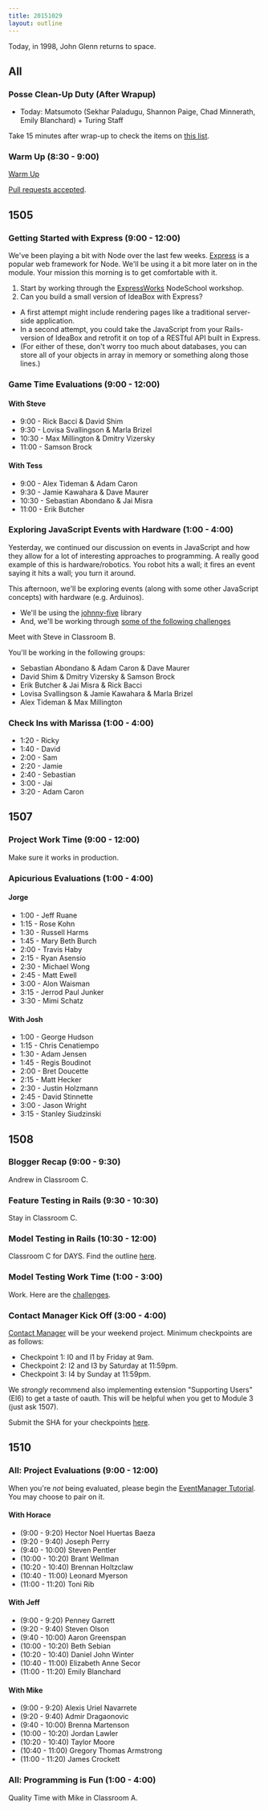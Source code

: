 ```yaml
---
title: 20151029
layout: outline
---
```


Today, in 1998, John Glenn returns to space.

## All

### Posse Clean-Up Duty (After Wrapup)

* Today: Matsumoto (Sekhar Paladugu, Shannon Paige, Chad Minnerath, Emily Blanchard) + Turing Staff

Take 15 minutes after wrap-up to check the items on [this list](https://gist.github.com/rwarbelow/f5cfe4333402d043ef2e).

### Warm Up (8:30 - 9:00)

[Warm Up](https://thewarmup.herokuapp.com)

[Pull requests accepted](https://github.com/mikedao/the-warm-up).


## 1505

### Getting Started with Express (9:00 - 12:00)

We've been playing a bit with Node over the last few weeks. [Express][] is a popular web framework for Node. We'll be using it a bit more later on in the module. Your mission this morning is to get comfortable with it.

1. Start by working through the [ExpressWorks][ew] NodeSchool workshop.
2. Can you build a small version of IdeaBox with Express?
  - A first attempt might include rendering pages like a traditional server-side application.
  - In a second attempt, you could take the JavaScript from your Rails-version of IdeaBox and retrofit it on top of a RESTful API built in Express.
  - (For either of these, don't worry too much about databases, you can store all of your objects in array in memory or something along those lines.)

[ew]: https://github.com/azat-co/expressworks
[Express]: https://github.com/rwaldron/johnny-five

### Game Time Evaluations (9:00 - 12:00)

#### With Steve

- 9:00 - Rick Bacci & David Shim
- 9:30 - Lovisa Svallingson & Marla Brizel
- 10:30 - Max Millington & Dmitry Vizersky
- 11:00 - Samson Brock

#### With Tess

- 9:00 - Alex Tideman & Adam Caron
- 9:30 - Jamie Kawahara & Dave Maurer
- 10:30 - Sebastian Abondano & Jai Misra
- 11:00 - Erik Butcher

### Exploring JavaScript Events with Hardware (1:00 - 4:00)

Yesterday, we continued our discussion on events in JavaScript and how they allow for a lot of interesting approaches to programming. A really good example of this is hardware/robotics. You robot hits a wall; it fires an event saying it hits a wall; you turn it around.

This afternoon, we'll be exploring events (along with some other JavaScript concepts) with hardware (e.g. Arduinos).

- We'll be using the [johnny-five](http://johnny-five.io/) library
- And, we'll be working through [some of the following challenges][ardx]

[ardx]: http://node-ardx.org/

Meet with Steve in Classroom B.

You'll be working in the following groups:

- Sebastian Abondano & Adam Caron & Dave Maurer
- David Shim & Dmitry Vizersky & Samson Brock
- Erik Butcher & Jai Misra & Rick Bacci
- Lovisa Svallingson & Jamie Kawahara & Marla Brizel
- Alex Tideman & Max Millington

### Check Ins with Marissa (1:00 - 4:00)

* 1:20 - Ricky
* 1:40 - David
* 2:00 - Sam
* 2:20 - Jamie
* 2:40 - Sebastian
* 3:00 - Jai
* 3:20 - Adam Caron

## 1507

### Project Work Time (9:00 - 12:00)

Make sure it works in production.

### Apicurious Evaluations (1:00 - 4:00)

#### Jorge

* 1:00 - Jeff Ruane
* 1:15 - Rose Kohn
* 1:30 - Russell Harms
* 1:45 - Mary Beth Burch
* 2:00 - Travis Haby
* 2:15 - Ryan Asensio
* 2:30 - Michael Wong
* 2:45 - Matt Ewell
* 3:00 - Alon Waisman
* 3:15 - Jerrod Paul Junker
* 3:30 - Mimi Schatz

#### With Josh

* 1:00 - George Hudson
* 1:15 - Chris Cenatiempo
* 1:30 - Adam Jensen
* 1:45 - Regis Boudinot
* 2:00 - Bret Doucette
* 2:15 - Matt Hecker
* 2:30 - Justin Holzmann
* 2:45 - David Stinnette
* 3:00 - Jason Wright
* 3:15 - Stanley Siudzinski

## 1508

### Blogger Recap (9:00 - 9:30)

Andrew in Classroom C.

### Feature Testing in Rails (9:30 - 10:30)

Stay in Classroom C.

### Model Testing in Rails (10:30 - 12:00)

Classroom C for DAYS. Find the outline [here](https://github.com/turingschool/lesson_plans/blob/master/ruby_02-web_applications_with_ruby/model_testing_in_rails.markdown).

### Model Testing Work Time (1:00 - 3:00)

Work. Here are the [challenges](https://github.com/turingschool/challenges/blob/master/model_testing_rails.markdown). 

### Contact Manager Kick Off (3:00 - 4:00)

[Contact Manager](http://tutorials.jumpstartlab.com/projects/contact_manager.html) will be your weekend project. Minimum checkpoints are as follows:

* Checkpoint 1: I0 and I1 by Friday at 9am.
* Checkpoint 2: I2 and I3 by Saturday at 11:59pm.
* Checkpoint 3: I4 by Sunday at 11:59pm.

We _strongly_ recommend also implementing extension "Supporting Users" (EI6) to get a taste of oauth. This will be helpful when you get to Module 3 (just ask 1507). 

Submit the SHA for your checkpoints [here](https://github.com/turingschool/ruby-submissions/blob/master/1508/contact_manager.yml). 


## 1510

### All: Project Evaluations (9:00 - 12:00)

When you're *not* being evaluated, please begin the [EventManager Tutorial](https://github.com/turingschool/curriculum/blob/master/source/projects/eventmanager.markdown). You may choose to pair on it.

#### With Horace

* (9:00 - 9:20)   Hector Noel Huertas Baeza
* (9:20 - 9:40)   Joseph Perry
* (9:40 - 10:00)  Steven Pentler
* (10:00 - 10:20) Brant Wellman
* (10:20 - 10:40) Brennan Holtzclaw
* (10:40 - 11:00) Leonard Myerson
* (11:00 - 11:20) Toni Rib

#### With Jeff

* (9:00 - 9:20)   Penney Garrett
* (9:20 - 9:40)   Steven Olson
* (9:40 - 10:00)  Aaron Greenspan
* (10:00 - 10:20) Beth Sebian
* (10:20 - 10:40) Daniel John Winter
* (10:40 - 11:00) Elizabeth Anne Secor
* (11:00 - 11:20) Emily Blanchard

#### With Mike

* (9:00 - 9:20)   Alexis Uriel Navarrete
* (9:20 - 9:40)   Admir Dragaonovic
* (9:40 - 10:00)  Brenna Martenson
* (10:00 - 10:20) Jordan Lawler
* (10:20 - 10:40) Taylor Moore
* (10:40 - 11:00) Gregory Thomas Armstrong
* (11:00 - 11:20) James Crockett

### All: Programming is Fun (1:00 - 4:00)

Quality Time with Mike in Classroom A.
